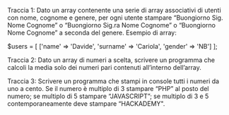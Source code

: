 Traccia 1:
Dato un array contenente una serie di array associativi di utenti con nome, cognome e genere, per ogni utente stampare “Buongiorno Sig. Nome Cognome” o “Buongiorno Sig.ra Nome Cognome” o “Buongiorno Nome Cognome” a seconda del genere. Esempio di array:

$users = [
 ['name' => 'Davide', 'surname' => 'Cariola', 'gender' => 'NB']
];

Traccia 2:
Dato un array di numeri a scelta, scrivere un programma che calcoli la media solo dei numeri pari contenuti all’interno dell’array.


Traccia 3:
Scrivere un programma che stampi in console tutti i numeri da uno a cento. Se il numero è multiplo di 3 stampare “PHP” al posto del numero; se multiplo di 5 stampare “JAVASCRIPT”; se multiplo di 3 e 5 contemporaneamente deve stampare “HACKADEMY".


                        

